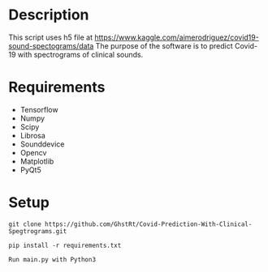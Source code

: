 # Description

This script uses h5 file at https://www.kaggle.com/aimerodriguez/covid19-sound-spectograms/data 
The purpose of the software is to predict Covid-19 with spectrograms of clinical sounds. 



# Requirements

- Tensorflow
- Numpy
- Scipy
- Librosa
- Sounddevice
- Opencv
- Matplotlib
- PyQt5

# Setup

`git clone https://github.com/GhstRt/Covid-Prediction-With-Clinical-Spegtrograms.git`


`pip install -r requirements.txt`


`Run main.py with Python3`


